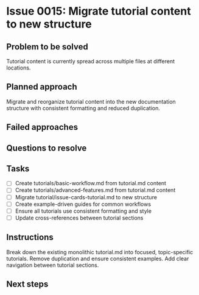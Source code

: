 # Issue 0015: Migrate tutorial content to new structure

## Problem to be solved
Tutorial content is currently spread across multiple files at different locations.

## Planned approach
Migrate and reorganize tutorial content into the new documentation structure with consistent formatting and reduced duplication.

## Failed approaches


## Questions to resolve


## Tasks
- [ ] Create tutorials/basic-workflow.md from tutorial.md content
- [ ] Create tutorials/advanced-features.md from tutorial.md content
- [ ] Migrate tutorial/issue-cards-tutorial.md to new structure
- [ ] Create example-driven guides for common workflows
- [ ] Ensure all tutorials use consistent formatting and style
- [ ] Update cross-references between tutorial sections

## Instructions
Break down the existing monolithic tutorial.md into focused, topic-specific tutorials. Remove duplication and ensure consistent examples. Add clear navigation between tutorial sections.

## Next steps

